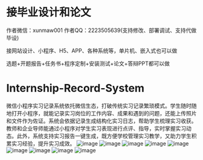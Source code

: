 # 接毕业设计和论文
作者微信：xunmaw001  作者QQ：2223505639(支持修改、部署调试、支持代做毕设)

接网站设计、小程序、H5、APP、各种系统等，单片机、嵌入式也可以做

选题+开题报告+任务书+程序定制+安装测试+论文+答辩PPT都可以做
# Internship-Record-System
微信小程序实习记录系统依托微信生态，打破传统实习记录繁琐模式。学生随时随地打开小程序，就能记录实习岗位的工作内容、成果和遇到的问题，还能上传照片和文件作为佐证。系统会依据记录生成结构化实习日志，帮助学生梳理实习收获。教师和企业导师能通过小程序对学生实习表现进行点评、指导，实时掌握实习动态。此外，系统支持实习报告一键生成，既方便学校管理实习教学，又助力学生积累实习经验，提升实习成效。 
![image](https://github.com/user-attachments/assets/2e3c2c1d-d4f3-4896-a898-6ea29f11060a)
![image](https://github.com/user-attachments/assets/54fc493c-3044-4b3c-be5a-c55c7154bf87)
![image](https://github.com/user-attachments/assets/20baa32f-621b-4b6e-9d21-66cf0e4c4f7f)
![image](https://github.com/user-attachments/assets/f87c9c18-586b-4903-b7e2-5b4292143837)
![image](https://github.com/user-attachments/assets/0df03cf4-136e-4ad2-870c-48ea896b0c9f)
![image](https://github.com/user-attachments/assets/0f252e76-bf79-433c-a9f6-99a0f2306696)
![image](https://github.com/user-attachments/assets/06d66d95-85ca-4c67-84fd-9b96f614a867)
![image](https://github.com/user-attachments/assets/01ca55ac-9853-4395-96dc-89fbef1b08ee)
![image](https://github.com/user-attachments/assets/2336cb78-0bda-466e-a154-4d8ae25cea8e)
